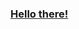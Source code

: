 ### [Hello there!](https://www.youtube.com/watch?v=frszEJb0aOo)

<!--
[website]: http://www.dam.nhely.hu/
[twitter]: https://twitter.com/production_dam
[youtube]: https://www.youtube.com/channel/UCjbosMBIeaqiFZPWhc8aFaA
[linkedin]: https://www.linkedin.com/in/d%C3%A1vid-attila-marcell-674622203/
[reddit]: https://www.reddit.com/user/Damproduction
[instagram]: https://www.instagram.com/dam.production.social/
-->
